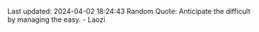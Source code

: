 Last updated: 2024-04-02 18:24:43
Random Quote: Anticipate the difficult by managing the easy. - Laozi